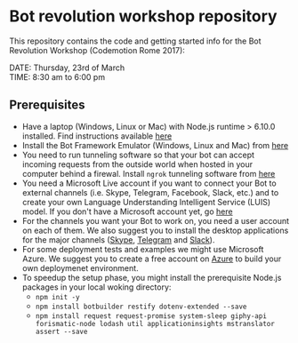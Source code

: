 # Bot revolution workshop repository
This repository contains the code and getting started info for the Bot Revolution Workshop (Codemotion Rome 2017):

DATE: Thursday, 23rd of March  
TIME: 8:30 am to 6:00 pm  

## Prerequisites
- Have a laptop (Windows, Linux or Mac) with Node.js runtime > 6.10.0 installed. Find instructions available [here](https://nodejs.org/en/download/)
- Install the Bot Framework Emulator (Windows, Linux and Mac) from [here](https://emulator.botframework.com/)
- You need to run tunneling software so that your bot can accept incoming requests from the outside world when hosted in your computer behind a firewal. Install `ngrok` tunneling software from [here](https://ngrok.com/download)
- You need a Microsoft Live account if you want to connect your Bot to external channels (i.e. Skype, Telegram, Facebook, Slack, etc.) and to create your own Language Understanding Intelligent Service (LUIS) model. If you don't have a Microsoft account yet, go [here](https://login.live.com/it)
- For the channels you want your Bot to work on, you need a user account on each of them. We also suggest you to install the desktop applications for the major channels ([Skype](https://www.skype.com/download-skype/skype-for-computer/), [Telegram](https://telegram.org/apps#desktop-apps) and [Slack](https://slack.com/downloads)).
- For some deployment tests and examples we might use Microsoft Azure. We suggest you to create a free account on [Azure](https://azure.microsoft.com/it-it/free/) to build your own deploymenet environment.
- To speedup the setup phase, you might install the prerequisite Node.js packages in your local woking directory:
  * `npm init -y`
  * `npm install botbuilder restify dotenv-extended --save`
  * `npm install request request-promise system-sleep giphy-api forismatic-node lodash util applicationinsights mstranslator assert --save`
